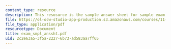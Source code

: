 ```yaml
---
content_type: resource
description: This resosurce is the sample answer sheet for sample exam.
file: https://ol-ocw-studio-app-production.s3.amazonaws.com/courses/11-520-a-workshop-on-geographic-information-systems-fall-2005/2c2e63a53f5a22276b73ad583aa7ff65_exam_smpl_anssht.pdf
file_type: application/pdf
resourcetype: Document
title: exam_smpl_anssht.pdf
uid: 2c2e63a5-3f5a-2227-6b73-ad583aa7ff65
---
```

